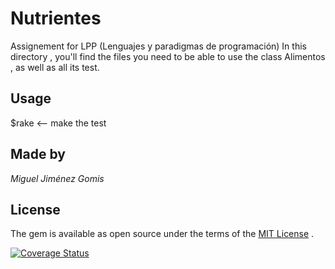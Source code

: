 # Nutrientes

Assignement for LPP (Lenguajes y paradigmas de programación)
In this directory , you'll find the files you need to be able to use the class Alimentos , as well as all its test.

## Usage

$rake <-- make the test



## Made by

*Miguel Jiménez Gomis*

## License

The gem is available as open source under the terms of the [MIT License](http://opensource.org/licenses/MIT) .

[![Coverage Status](https://coveralls.io/repos/github/alu0100970876/nutrientes/badge.svg?branch=practica7)](https://coveralls.io/github/alu0100970876/nutrientes?branch=practica7)
